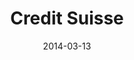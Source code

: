 ---
date: 2014-03-13
title: Credit Suisse
categories: gold
logo: creditsuisse_Logo.png
www: http://www.credit-suisse.com/
---